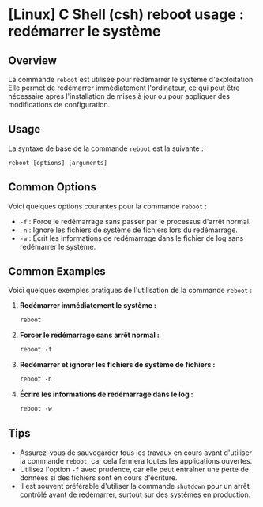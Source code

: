 # [Linux] C Shell (csh) reboot usage : redémarrer le système

## Overview
La commande `reboot` est utilisée pour redémarrer le système d'exploitation. Elle permet de redémarrer immédiatement l'ordinateur, ce qui peut être nécessaire après l'installation de mises à jour ou pour appliquer des modifications de configuration.

## Usage
La syntaxe de base de la commande `reboot` est la suivante :

```
reboot [options] [arguments]
```

## Common Options
Voici quelques options courantes pour la commande `reboot` :

- `-f` : Force le redémarrage sans passer par le processus d'arrêt normal.
- `-n` : Ignore les fichiers de système de fichiers lors du redémarrage.
- `-w` : Écrit les informations de redémarrage dans le fichier de log sans redémarrer le système.

## Common Examples
Voici quelques exemples pratiques de l'utilisation de la commande `reboot` :

1. **Redémarrer immédiatement le système :**
   ```csh
   reboot
   ```

2. **Forcer le redémarrage sans arrêt normal :**
   ```csh
   reboot -f
   ```

3. **Redémarrer et ignorer les fichiers de système de fichiers :**
   ```csh
   reboot -n
   ```

4. **Écrire les informations de redémarrage dans le log :**
   ```csh
   reboot -w
   ```

## Tips
- Assurez-vous de sauvegarder tous les travaux en cours avant d'utiliser la commande `reboot`, car cela fermera toutes les applications ouvertes.
- Utilisez l'option `-f` avec prudence, car elle peut entraîner une perte de données si des fichiers sont en cours d'écriture.
- Il est souvent préférable d'utiliser la commande `shutdown` pour un arrêt contrôlé avant de redémarrer, surtout sur des systèmes en production.